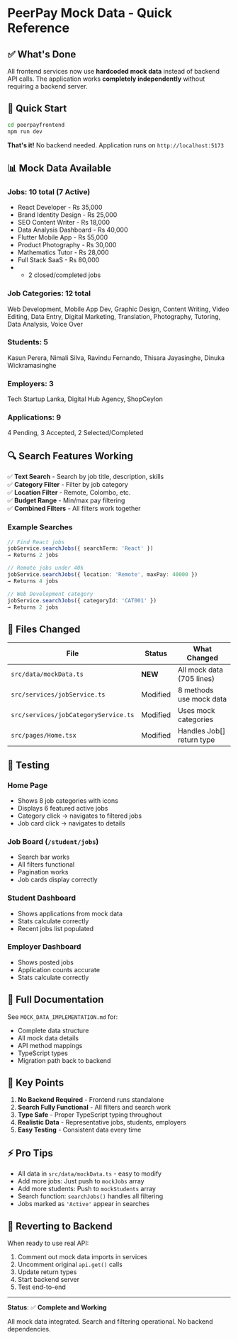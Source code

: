 # PeerPay Mock Data - Quick Reference

## ✅ What's Done

All frontend services now use **hardcoded mock data** instead of backend API calls. The application works **completely independently** without requiring a backend server.

## 🚀 Quick Start

```bash
cd peerpayfrontend
npm run dev
```

**That's it!** No backend needed. Application runs on `http://localhost:5173`

## 📊 Mock Data Available

### Jobs: **10 total** (7 Active)
- React Developer - Rs 35,000
- Brand Identity Design - Rs 25,000  
- SEO Content Writer - Rs 18,000
- Data Analysis Dashboard - Rs 40,000
- Flutter Mobile App - Rs 55,000
- Product Photography - Rs 30,000
- Mathematics Tutor - Rs 28,000
- Full Stack SaaS - Rs 80,000
- + 2 closed/completed jobs

### Job Categories: **12 total**
Web Development, Mobile App Dev, Graphic Design, Content Writing, Video Editing, Data Entry, Digital Marketing, Translation, Photography, Tutoring, Data Analysis, Voice Over

### Students: **5**
Kasun Perera, Nimali Silva, Ravindu Fernando, Thisara Jayasinghe, Dinuka Wickramasinghe

### Employers: **3**
Tech Startup Lanka, Digital Hub Agency, ShopCeylon

### Applications: **9**
4 Pending, 3 Accepted, 2 Selected/Completed

## 🔍 Search Features Working

✅ **Text Search** - Search by job title, description, skills  
✅ **Category Filter** - Filter by job category  
✅ **Location Filter** - Remote, Colombo, etc.  
✅ **Budget Range** - Min/max pay filtering  
✅ **Combined Filters** - All filters work together

### Example Searches

```typescript
// Find React jobs
jobService.searchJobs({ searchTerm: 'React' })
→ Returns 2 jobs

// Remote jobs under 40k
jobService.searchJobs({ location: 'Remote', maxPay: 40000 })
→ Returns 4 jobs

// Web Development category
jobService.searchJobs({ categoryId: 'CAT001' })
→ Returns 2 jobs
```

## 📁 Files Changed

| File | Status | What Changed |
|------|--------|--------------|
| `src/data/mockData.ts` | **NEW** | All mock data (705 lines) |
| `src/services/jobService.ts` | Modified | 8 methods use mock data |
| `src/services/jobCategoryService.ts` | Modified | Uses mock categories |
| `src/pages/Home.tsx` | Modified | Handles Job[] return type |

## 🧪 Testing

### Home Page
- Shows 8 job categories with icons
- Displays 6 featured active jobs
- Category click → navigates to filtered jobs
- Job card click → navigates to details

### Job Board (`/student/jobs`)
- Search bar works
- All filters functional
- Pagination works
- Job cards display correctly

### Student Dashboard
- Shows applications from mock data
- Stats calculate correctly
- Recent jobs list populated

### Employer Dashboard
- Shows posted jobs
- Application counts accurate
- Stats calculate correctly

## 📖 Full Documentation

See `MOCK_DATA_IMPLEMENTATION.md` for:
- Complete data structure
- All mock data details
- API method mappings
- TypeScript types
- Migration path back to backend

## 🎯 Key Points

1. **No Backend Required** - Frontend runs standalone
2. **Search Fully Functional** - All filters and search work
3. **Type Safe** - Proper TypeScript typing throughout
4. **Realistic Data** - Representative jobs, students, employers
5. **Easy Testing** - Consistent data every time

## ⚡ Pro Tips

- All data in `src/data/mockData.ts` - easy to modify
- Add more jobs: Just push to `mockJobs` array
- Add more students: Push to `mockStudents` array
- Search function: `searchJobs()` handles all filtering
- Jobs marked as `'Active'` appear in searches

## 🔄 Reverting to Backend

When ready to use real API:

1. Comment out mock data imports in services
2. Uncomment original `api.get()` calls
3. Update return types
4. Start backend server
5. Test end-to-end

---

**Status**: ✅ **Complete and Working**

All mock data integrated. Search and filtering operational. No backend dependencies.
